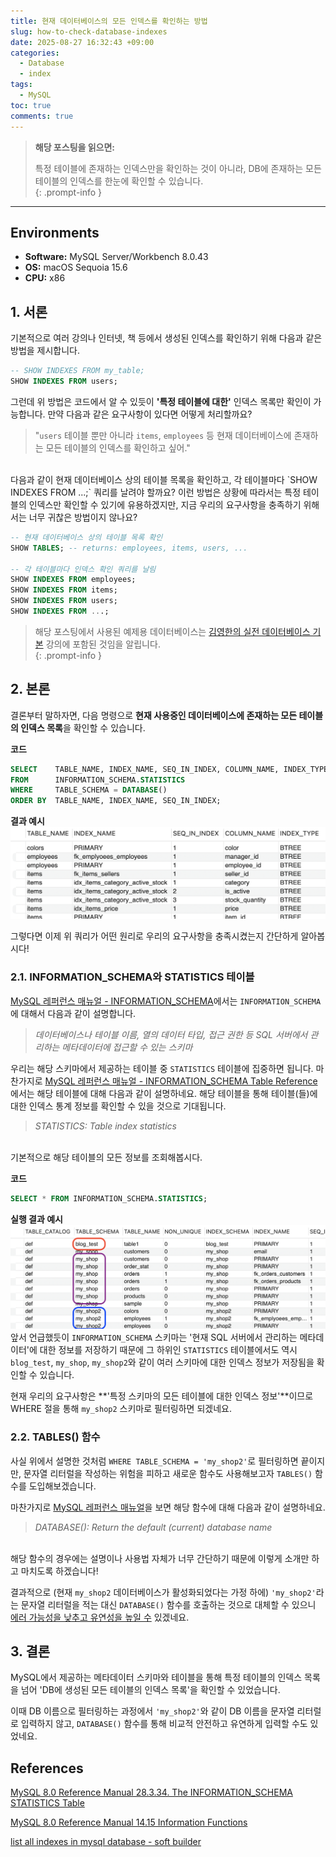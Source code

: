 ```yaml
---
title: 현재 데이터베이스의 모든 인덱스를 확인하는 방법
slug: how-to-check-database-indexes
date: 2025-08-27 16:32:43 +09:00
categories:
  - Database
  - index
tags:
  - MySQL
toc: true
comments: true
---
```


  
> **해당 포스팅을 읽으면:**
> 
> 특정 테이블에 존재하는 인덱스만을 확인하는 것이 아니라, DB에 존재하는 모든 테이블의 인덱스를 한눈에 확인할 수 있습니다.  
{: .prompt-info }

---

## Environments
- **Software:** MySQL Server/Workbench 8.0.43
- **OS:** macOS Sequoia 15.6
- **CPU:** x86

  
## 1. 서론
기본적으로 여러 강의나 인터넷, 책 등에서 생성된 인덱스를 확인하기 위해 다음과 같은 방법을 제시합니다.

```sql
-- SHOW INDEXES FROM my_table;
SHOW INDEXES FROM users;
```

그런데 위 방법은 코드에서 알 수 있듯이 **'특정 테이블에 대한'** 인덱스 목록만 확인이 가능합니다. 만약 다음과 같은 요구사항이 있다면 어떻게 처리할까요?

> "`users` 테이블 뿐만 아니라 `items`, `employees` 등 현재 데이터베이스에 존재하는 모든 테이블의 인덱스를 확인하고 싶어."

<br>  
다음과 같이 현재 데이터베이스 상의 테이블 목록을 확인하고, 각 테이블마다 `SHOW INDEXES FROM ...;` 쿼리를 날려야 할까요? 이런 방법은 상황에 따라서는 특정 테이블의 인덱스만 확인할 수 있기에 유용하겠지만, 지금 우리의 요구사항을 충족하기 위해서는 너무 귀찮은 방법이지 않나요?

```sql
-- 현재 데이터베이스 상의 테이블 목록 확인
SHOW TABLES; -- returns: employees, items, users, ...

-- 각 테이블마다 인덱스 확인 쿼리를 날림
SHOW INDEXES FROM employees;
SHOW INDEXES FROM items;
SHOW INDEXES FROM users;
SHOW INDEXES FROM ...;
```


> 해당 포스팅에서 사용된 예제용 데이터베이스는 [김영한의 실전 데이터베이스 기본](https://www.inflearn.com/course/%EA%B9%80%EC%98%81%ED%95%9C-%EC%8B%A4%EC%A0%84-%EB%8D%B0%EC%9D%B4%ED%84%B0%EB%B2%A0%EC%9D%B4%EC%8A%A4-%EA%B8%B0%EB%B3%B8%ED%8E%B8) 강의에 포함된 것임을 알립니다.  
{: .prompt-info }

    
## 2. 본론
결론부터 말하자면, 다음 명령으로 **현재 사용중인 데이터베이스에 존재하는 모든 테이블의 인덱스 목록**을 확인할 수 있습니다.

**코드**  
```sql
SELECT    TABLE_NAME, INDEX_NAME, SEQ_IN_INDEX, COLUMN_NAME, INDEX_TYPE
FROM      INFORMATION_SCHEMA.STATISTICS 
WHERE     TABLE_SCHEMA = DATABASE()
ORDER BY  TABLE_NAME, INDEX_NAME, SEQ_IN_INDEX;
```

**결과 예시**  
![](assets/img/posts/2025-08-27-현재-데이터베이스의-모든-인덱스를-확인하는-방법.png)  
  
그렇다면 이제 위 쿼리가 어떤 원리로 우리의 요구사항을 충족시켰는지 간단하게 알아봅시다!

  
### 2.1. INFORMATION_SCHEMA와 STATISTICS 테이블
[MySQL 레퍼런스 매뉴얼 - INFORMATION_SCHEMA](https://dev.mysql.com/doc/refman/8.0/en/information-schema-introduction.html)에서는 `INFORMATION_SCHEMA`에 대해서 다음과 같이 설명합니다.

> *데이터베이스나 테이블 이름, 열의 데이터 타입, 접근 권한 등 SQL 서버에서 관리하는 메타데이터에 접근할 수 있는 스키마*

우리는 해당 스키마에서 제공하는 테이블 중 `STATISTICS` 테이블에 집중하면 됩니다. 마찬가지로 [MySQL 레퍼런스 매뉴얼 - INFORMATION_SCHEMA Table Reference](https://dev.mysql.com/doc/refman/8.4/en/information-schema-table-reference.html)에서는 해당 테이블에 대해 다음과 같이 설명하네요. 해당 테이블을 통해 테이블(들)에 대한 인덱스 통계 정보를 확인할 수 있을 것으로 기대됩니다.

> *STATISTICS: Table index statistics*

<br>  
기본적으로 해당 테이블의 모든 정보를 조회해봅시다.

**코드**  
```sql
SELECT * FROM INFORMATION_SCHEMA.STATISTICS;
```

**실행 결과 예시**  
![](assets/img/posts/2025-08-27-현재-데이터베이스의-모든-인덱스를-확인하는-방법-1.png)  
앞서 언급했듯이 `INFORMATION_SCHEMA` 스키마는 '현재 SQL 서버에서 관리하는 메타데이터'에 대한 정보를 저장하기 때문에 그 하위인 `STATISTICS` 테이블에서도 역시 `blog_test`, `my_shop`, `my_shop2`와 같이 여러 스키마에 대한 인덱스 정보가 저장됨을 확인할 수 있습니다.

현재 우리의 요구사항은 **'특정 스키마의 모든 테이블에 대한 인덱스 정보'**이므로 WHERE 절을 통해 `my_shop2` 스키마로 필터링하면 되겠네요.

  
### 2.2. TABLES() 함수
사실 위에서 설명한 것처럼 `WHERE TABLE_SCHEMA = 'my_shop2'`로 필터링하면 끝이지만, 문자열 리터럴을 작성하는 위험을 피하고 새로운 함수도 사용해보고자 `TABLES()` 함수를 도입해보겠습니다.

마찬가지로 [MySQL 레퍼런스 매뉴얼](https://dev.mysql.com/doc/refman/8.0/en/information-functions.html)을 보면 해당 함수에 대해 다음과 같이 설명하네요.

> *DATABASE(): Return the default (current) database name*

<br>  
해당 함수의 경우에는 설명이나 사용법 자체가 너무 간단하기 때문에 이렇게 소개만 하고 마치도록 하겠습니다!

결과적으로 (현재 `my_shop2` 데이터베이스가 활성화되었다는 가정 하에) `'my_shop2'`라는 문자열 리터럴을 적는 대신 `DATABASE()` 함수를 호출하는 것으로 대체할 수 있으니 <ins>에러 가능성을 낮추고 유연성을 높일 수</ins> 있겠네요.

  
## 3. 결론
MySQL에서 제공하는 메타데이터 스키마와 테이블을 통해 특정 테이블의 인덱스 목록을 넘어 'DB에 생성된 모든 테이블의 인덱스 목록'을 확인할 수 있었습니다.

이때 DB 이름으로 필터링하는 과정에서 `'my_shop2'`와 같이 DB 이름을 문자열 리터럴로 입력하지 않고, `DATABASE()` 함수를 통해 비교적 안전하고 유연하게 입력할 수도 있었네요.

  
## References
[MySQL 8.0 Reference Manual 28.3.34. The INFORMATION_SCHEMA STATISTICS Table](https://dev.mysql.com/doc/refman/8.0/en/information-schema-statistics-table.html)

[MySQL 8.0 Reference Manual 14.15 Information Functions](https://dev.mysql.com/doc/refman/8.0/en/information-functions.html)

[list all indexes in mysql database - soft builder](https://soft-builder.com/how-to-list-all-indexes-in-mysql-database/)